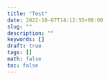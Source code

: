 ```yaml
---
title: "Test"
date: 2022-10-07T14:12:55+08:00
slug: ""
description: ""
keywords: []
draft: true
tags: []
math: false
toc: false
---
```


